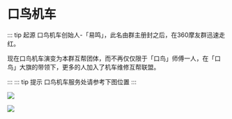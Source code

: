 # 口鸟机车

::: tip 起源
口鸟机车创始人-「易鸣」，此名由群主册封之后，在360摩友群迅速走红。

现在口鸟机车演变为本群互帮团体，而不再仅仅限于「口鸟」师傅一人，在「口鸟」大旗的带领下，更多的人加入了机车维修互帮联盟。

:::
::: tip 提示
口鸟机车服务处请参考下图位置
:::

[![](https://ae01.alicdn.com/kf/HTB1bxY4aiDxK1Rjy1zcq6yGeXXay.jpg)](https://ae01.alicdn.com/kf/HTB1bxY4aiDxK1Rjy1zcq6yGeXXay.jpg)

[![](https://ww1.sinaimg.cn/large/007iUjdily1fxh02pccw2j30mr0lz0uw)](https://ww1.sinaimg.cn/large/007iUjdily1fxh02pccw2j30mr0lz0uw)

